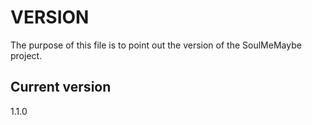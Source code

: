 # VERSION

The purpose of this file is to point out the version of the SoulMeMaybe
project.

## Current version

1.1.0
